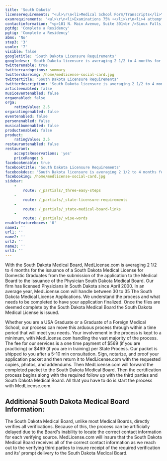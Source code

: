 ```yaml
---
title: 'South Dakota'
licenserequirements: "<ul>\r\n<li>Medical School Form/Transcripts</li>\r\n<li>3 Physician References</li>\r\n<li>All State Medical Licenses (past/present)</li>\r\n<li>Criminal Background Check</li>\r\n<li>Employment/Privileges (all)</li>\r\n<li>Exam Scores</li>\r\n<li>Internship/Residency/Fellowship</li>\r\n</ul>"
examrequirements: "<ul>\r\n<li>Examinations 75% +</li>\r\n<li>4 attempt limit - Step 3 of the USMLE</li>\r\n<li>10 year limit - USMLE</li>\r\n<li>1 year PGY for USA Grads</li>\r\n<li>3 year PGY for International Grads</li>\r\n<li>Yes 10 year rule (SPEX, 150 hrs cme or ABMS)</li>\r\n<li>State Exam Accepted if Pre-1975</li>\r\n</ul>"
contactinformation: "<p>101 N. Main Avenue, Suite 301<br />Sioux Falls, SD 57104<br />Phone: (605) 367-7781<br />Fax: (605) 367-7786</p>\r\n<p><a href=\"http://www.sdbmoe.gov/\">www.sdbmoe.gov</a></p>"
pgtdg: 'Complete a Residency'
pgtig: 'Complete a Residency'
abms: 'No'
step3: '3'
usmle: '7'
visible: false
googletitle: 'South Dakota Licensure Requirements'
googledesc: 'South Dakota licensure is averaging 2 1/2 to 4 months for Domestic Graduates from the submission of the application to the Medical Board to the issuance of the Physician South Dakota Medical Board. The South Dakota Medical Board, unlike most Medical Boards, directly verifies all verifications.'
twitterenable: true
twittercardoptions: summary
twittershareimg: /home/medlicense-social-card.jpg
twittertitle: 'South Dakota Licensure Requirements'
twitterdescription: 'South Dakota licensure is averaging 2 1/2 to 4 months for Domestic Graduates from the submission of the application to the Medical Board to the issuance of the Physician South Dakota Medical Board. The South Dakota Medical Board, unlike most Medical Boards, directly verifies all verifications.'
articleenabled: false
musiceventenabled: false
orgaenabled: false
orga:
    ratingValue: 2.5
orgaratingenabled: false
eventenabled: false
personenabled: false
musicalbumenabled: false
productenabled: false
product:
    ratingValue: 2.5
restaurantenabled: false
restaurant:
    acceptsReservations: 'yes'
    priceRange: $
facebookenable: true
facebooktitle: 'South Dakota Licensure Requirements'
facebookdesc: 'South Dakota licensure is averaging 2 1/2 to 4 months for Domestic Graduates from the submission of the application to the Medical Board to the issuance of the Physician South Dakota Medical Board. The South Dakota Medical Board, unlike most Medical Boards, directly verifies all verifications.'
facebookimg: /home/medlicense-social-card.jpg
sidebar:
    -
        route: /_partials/_three-easy-steps
    -
        route: /_partials/_state-licensure-requirements
    -
        route: /_partials/_state-medical-board-links
    -
        route: /_partials/_wise-words
enablefeatureboxes: '0'
name1: ''
url1: ''
name2: ''
url2: ''
name3: ''
url3: ''
---
```


<p>With the South Dakota Medical Board, MedLicense.com is averaging 2 1/2 to 4 months for the issuance of a South Dakota Medical License for Domestic Graduates from the submission of the application to the Medical Board to the issuance of the Physician South Dakota Medical Board. Our firm has licensed Physicians in South Dakota since April 2000. In an average year, MedLicense.com will handle between 30 to 35 The South Dakota Medical License Applications. We understand the process and what needs to be completed to have your application finalized. Once the files are deemed complete by the South Dakota Medical Board the South Dakota Medical License is issued.</p>
<p>Whether you are a USA Graduate or a Graduate of a Foreign Medical School, our process can move this arduous process through within a time period that will meet you needs. Your involvement in the process is kept to a minimum, with MedLicense.com handling the vast majority of the process. The fee for our services is a one time payment of $569 (if you are practicing) or $469 (if you are in training) per State Process. Our packet is shipped to you after a 5-10 min consultation. Sign, notarize, and proof your application packet and then return it to MedLicense.com with the requested copies, photos, and addendums. Then MedLicense.com will forward the completed packet to the South Dakota Medical Board. Then the certification process begins along with the required follow up with the third parties and South Dakota Medical Board. All that you have to do is start the process with MedLicense.com.</p>
<h2 id="mcetoc_1ce9l03p30">Additional South Dakota Medical Board Information:</h2>
<p>The South Dakota Medical Board, unlike most Medical Boards, directly verifies all verifications. Because of this, the process can be artificially delayed due to the Board's inability to locate the correct contact information for each verifying source. MedLicense.com will insure that the South Dakota Medical Board receives all of the correct contact information as we reach out to the verifying third parties to insure receipt of the required verification and its' prompt delivery to the South Dakota Medical Board.</p>